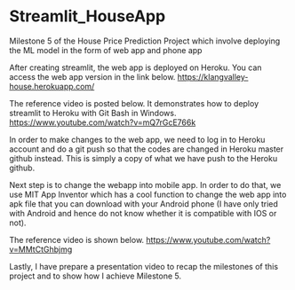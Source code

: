 # Streamlit_HouseApp
Milestone 5 of the House Price Prediction Project which involve deploying the ML model in the form of web app and phone app

After creating streamlit, the web app is deployed on Heroku. You can access the web app version in the link below.
https://klangvalley-house.herokuapp.com/

The reference video is posted below. It demonstrates how to deploy streamlit to Heroku with Git Bash in Windows.
https://www.youtube.com/watch?v=mQ7rGcE766k

In order to make changes to the web app, we need to log in to Heroku account and do a git push so that the codes are changed in Heroku master github instead. This is simply a copy of what we have push to the Heroku github.

Next step is to change the webapp into mobile app.
In order to do that, we use MIT App Inventor which has a cool function to change the web app into apk file that you can download with your Android phone (I have only tried with Android and hence do not know whether it is compatible with IOS or not).

The reference video is shown below.
https://www.youtube.com/watch?v=MMtCtGhbjmg

Lastly, I have prepare a presentation video to recap the milestones of this project and to show how I achieve Milestone 5.

